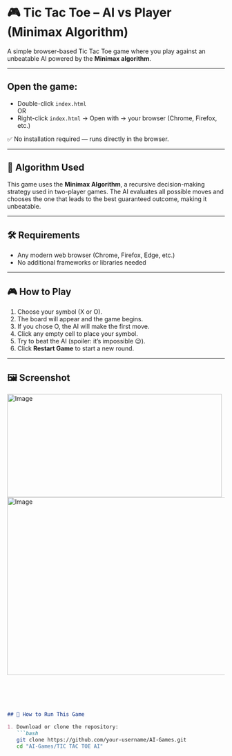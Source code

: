 # 🎮 Tic Tac Toe – AI vs Player (Minimax Algorithm)

A simple browser-based Tic Tac Toe game where you play against an unbeatable AI powered by the **Minimax algorithm**.

---

## Open the game:

- Double-click `index.html`  
OR  
- Right-click `index.html` → Open with → your browser (Chrome, Firefox, etc.)

✅ No installation required — runs directly in the browser.

---

## 🧠 Algorithm Used

This game uses the **Minimax Algorithm**, a recursive decision-making strategy used in two-player games. The AI evaluates all possible moves and chooses the one that leads to the best guaranteed outcome, making it unbeatable.

---

## 🛠️ Requirements

- Any modern web browser (Chrome, Firefox, Edge, etc.)  
- No additional frameworks or libraries needed

---

## 🎮 How to Play

1. Choose your symbol (X or O).  
2. The board will appear and the game begins.  
3. If you chose O, the AI will make the first move.  
4. Click any empty cell to place your symbol.  
5. Try to beat the AI (spoiler: it’s impossible 😉).  
6. Click **Restart Game** to start a new round.

---

## 🖼️ Screenshot

<img width="497" height="239" alt="Image" src="https://github.com/user-attachments/assets/661f6f43-16e9-46d4-9a28-6caa8c66cae9" />

<img width="558" height="412" alt="Image" src="https://github.com/user-attachments/assets/66d1435d-0342-43f1-9858-1f4acdb9cb1f" />

```markdown





## 📂 How to Run This Game

1. Download or clone the repository:
   ```bash
   git clone https://github.com/your-username/AI-Games.git
   cd "AI-Games/TIC TAC TOE AI"
